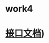 # work4

# [接口文档](https://apifox.com/apidoc/shared-6c1bc6c1-6281-461f-a5b5-64a326928391/api-149143987))
